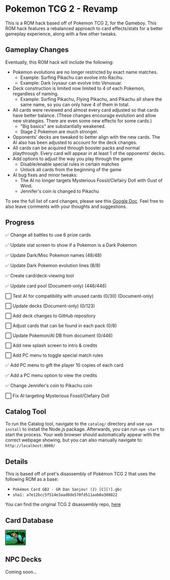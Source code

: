 # Pokemon TCG 2 - Revamp

This is a ROM hack based off of Pokemon TCG 2, for the Gameboy. This ROM hack features a rebalanced approach to card effects/stats for a better gameplay experience, along with a few other tweaks.

## Gameplay Changes

Eventually, this ROM hack will include the following:

- Pokemon evolutions are no longer restricted by exact name matches. 
    - Example: Surfing Pikachu can evolve into Racihu.
    - Example: Dark Ivysaur can evolve into Venusuar.
- Deck construction is limited now limited to 4 of each Pokemon, regardless of naming.
    - Example: Surfing Pikachu, Flying Pikachu, and Pikachu all share the same name, so you can only have 4 of them in total.
- All cards were reviewed and almost every card adjusted so that cards have better balance. (These changes encourage evolution and allow new strategies. There are even some new effects for some cards.)
    - "Big basics" are substantially weakened.
    - Stage 2 Pokemon are much stronger.
- Opponents' decks are tweaked to better align with the new cards. The AI also has been adjusted to account for the deck changes.
- All cards can be acquired through booster packs and normal playthrough. Every card will appear in at least 1 of the opponents' decks.
- Add options to adjust the way you play through the game
    - Disable/enable special rules in certain matches
    - Unlock all cards from the beginning of the game
- AI bug fixes and minor tweaks:
    - The AI no longer targets Mysterious Fossil/Clefairy Doll with Gust of Wind.
    - Jennifer's coin is changed to Pikachu

To see the full list of card changes, please see this [Google Doc](https://docs.google.com/document/d/1UGCQfLr3KFe3WxqPLA96xznlQi7rDZiSahNdYVIH8bE/edit?usp=sharing). Feel free to also leave comments with your thoughts and suggestions.

## Progress

✅ Change all battles to use 6 prize cards

✅ Update stat screen to show if a Pokemon is a Dark Pokemon

✅ Update Dark/Misc Pokemon names (48/48)

✅ Update Dark Pokemon evolution lines (8/8)

✅ Create card/deck-viewing tool

✅ Update card pool (Document-only) (446/446)

⬜ Test AI for compatibility with unused cards (0/30) (Document-only)

⬜ Update decks (Document-only) (0/123)

⬜ Add deck changes to GitHub repository

⬜ Adjust cards that can be found in each pack (0/8)

⬜ Update Pokemon/AI DB from document (0/446)

⬜ Add new splash screen to intro & credits

⬜ Add PC menu to toggle special match rules

✅ Add PC menu to gift the player 10 copies of each card

✅ Add a PC menu option to view the credits

✅ Change Jennifer's coin to Pikachu coin

⬜ Fix AI targeting Mysterious Fossil/Clefairy Doll

## Catalog Tool

To run the Catalog tool, navigate to the `catalog/` directory and use `npm install` to install the Node.js package. Afterwards, you can run `npm start` to start the process. Your web browser should automatically appear with the correct webpage showing, but you can also manually navigate to: `http://localhost:8000/`

## Details

This is based off of pret's disassembly of Pokémon TCG 2 that uses the following ROM as a base:

- `Pokémon Card GB2 - GR Dan Sanjou! (J) [C][!].gbc`
- `sha1: a7e12bcc5f514e3aad8de570fd511aab0a308822`

You can find the original TCG 2 disassembly repo, [here](https://github.com/pret/poketcg2)

## Card Database

![ABRA_LV8](catalog/art/ABRA_LV8.png)

## NPC Decks

Coming soon...